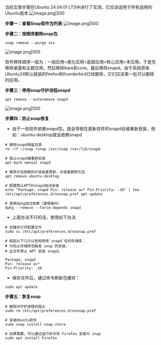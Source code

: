 
当前文章步骤在Ubuntu 24.04.01 LTS中进行了实测。它应该适用于所有适用的Ubuntu版本
![image.png|500](https://my-obsidian-image.oss-cn-guangzhou.aliyuncs.com/2025/05/9ef3a3d03a575808cfce512af6c5ac14.png)

**步骤一：查看Snap软件包列表**
![image.png|500](https://my-obsidian-image.oss-cn-guangzhou.aliyuncs.com/2025/05/5eb74b40d52c34a47e73f29b3b8b5568.png)

**步骤二：按顺序删除snap包**
```
snap remove --purge xxx
```

![image.png|500](https://my-obsidian-image.oss-cn-guangzhou.aliyuncs.com/2025/05/e4a731ba5f70a2d898982a85445c07a6.png)


软件移除顺序一般为：一般应用>美化应用>底层应用>核心应用>本应用，于是先移除桌面和主题应用，然后移除bare和core，最后移除snapd。由于系统原来Ubuntu24默认就装的firefox和thunderbird已经删除，它们应该第一批可以删除的应用。

**步骤三：停用snap守护进程snapd**
```shell
apt remove --autoremove snapd
```
![image.png|500](https://my-obsidian-image.oss-cn-guangzhou.aliyuncs.com/2025/05/c8d2bd6a8c44351bc2509afd662dbb7f.png)

**步骤四：防止snap恢复**
- 由于一些软件依赖snapd包，就会导致在更新软件时snapd会被重新安装，例如：ubuntu-desktop就会依赖snapd
```shell
# 删除snapd残留目录
rm -rf ~/snap /snap /var/snap /var/lib/snapd

# 阻止snapd被重新安装
apt-mark manual snapd

# 移除元包依赖的升级或者更新，亦或者删除元包
apt remove ubuntu-desktop

# 配置禁止APT对snapd自动安装
echo "Package: snapd Pin: release a=* Pin-Priority: -10" | tee /etc/apt/preferences.d/nosnap.pref apt update

# 使用dpkg绕过依赖（谨慎操作）
dpkg --remove --force-depends snapd
```

- 上面办法不行的话，使用如下办法
```shell
# 创建并打开配置文件
sudo vi /etc/apt/preferences.d/nosnap.pref

# 粘贴以下几行以告知拒绝`snapd`任何存储库：
# 为防止存储库包触发 snap 的安装，  
# 此文件禁止 APT 安装 snapd。

Package: snapd  
Pin: release a=*  
Pin-Priority: -10
```
- 保存文件后，通过命令刷新包缓存：
```shell
sudo apt update
```

**步骤五：恢复snap**
```shell
# 解除对守护进程的阻止
sudo rm /etc/apt/preferences.d/nosnap.pref

# 安装Ubuntu软件
sudo snap install snap-store

# 如果需要，可以通过运行命令将 Firefox 安装为 snap
sudo apt install Firefox
```
